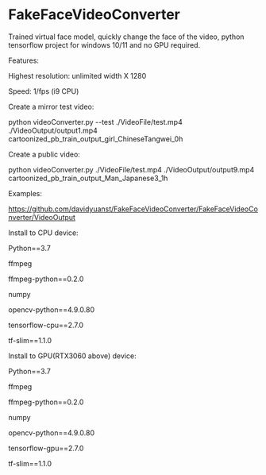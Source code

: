 # FakeFaceVideoConverter
Trained virtual face model, quickly change the face of the video, python tensorflow project for windows 10/11 and no GPU required.

Features:

Highest resolution: unlimited width X 1280

Speed: 1/fps (i9 CPU)



Create a mirror test video:

python videoConverter.py --test ./VideoFile/test.mp4 ./VideoOutput/output1.mp4 cartoonized_pb_train_output_girl_ChineseTangwei_0h

Create a public video:

python videoConverter.py ./VideoFile/test.mp4 ./VideoOutput/output9.mp4 cartoonized_pb_train_output_Man_Japanese3_1h


Examples:

https://github.com/davidyuanst/FakeFaceVideoConverter/FakeFaceVideoConverter/VideoOutput


Install to CPU device:

Python==3.7

ffmpeg

ffmpeg-python==0.2.0

numpy

opencv-python==4.9.0.80

tensorflow-cpu==2.7.0

tf-slim==1.1.0


Install to GPU(RTX3060 above) device:

Python==3.7

ffmpeg

ffmpeg-python==0.2.0

numpy

opencv-python==4.9.0.80

tensorflow-gpu==2.7.0

tf-slim==1.1.0
